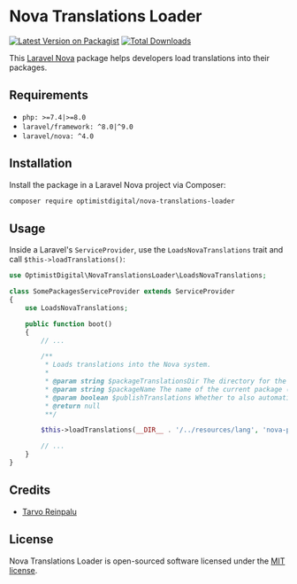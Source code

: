 # Nova Translations Loader

[![Latest Version on Packagist](https://img.shields.io/packagist/v/optimistdigital/nova-translations-loader.svg?style=flat-square)](https://packagist.org/packages/optimistdigital/nova-translations-loader)
[![Total Downloads](https://img.shields.io/packagist/dt/optimistdigital/nova-translations-loader.svg?style=flat-square)](https://packagist.org/packages/optimistdigital/nova-translations-loader)

This [Laravel Nova](https://nova.laravel.com/) package helps developers load translations into their packages.

## Requirements

- `php: >=7.4|>=8.0`
- `laravel/framework: ^8.0|^9.0`
- `laravel/nova: ^4.0`

## Installation

Install the package in a Laravel Nova project via Composer:

```bash
composer require optimistdigital/nova-translations-loader
```

## Usage

Inside a Laravel's `ServiceProvider`, use the `LoadsNovaTranslations` trait and call `$this->loadTranslations()`:

```php
use OptimistDigital\NovaTranslationsLoader\LoadsNovaTranslations;

class SomePackagesServiceProvider extends ServiceProvider
{
    use LoadsNovaTranslations;

    public function boot()
    {
        // ...

        /**
         * Loads translations into the Nova system.
         *
         * @param string $packageTranslationsDir The directory for the packages' translation files.
         * @param string $packageName The name of the current package (ie 'nova-menu-builder').
         * @param boolean $publishTranslations Whether to also automatically make translations publishable.
         * @return null
         **/

        $this->loadTranslations(__DIR__ . '/../resources/lang', 'nova-package', true);

        // ...
    }
}

```

## Credits

- [Tarvo Reinpalu](https://github.com/Tarpsvo)

## License

Nova Translations Loader is open-sourced software licensed under the [MIT license](LICENSE.md).
